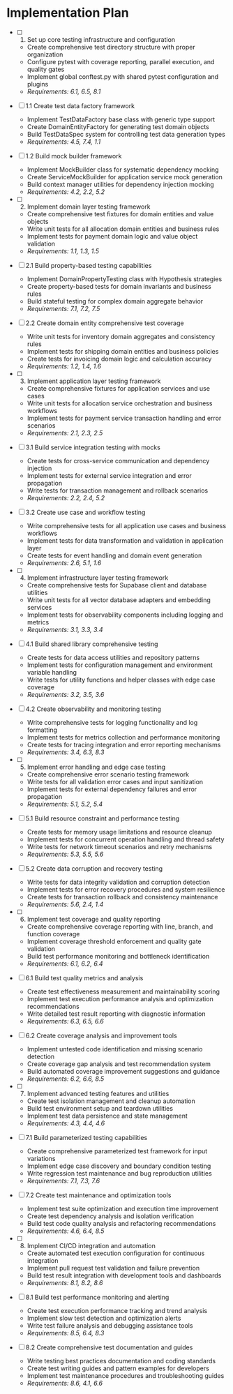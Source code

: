 # Implementation Plan

- [ ] 1. Set up core testing infrastructure and configuration
  - Create comprehensive test directory structure with proper organization
  - Configure pytest with coverage reporting, parallel execution, and quality gates
  - Implement global conftest.py with shared pytest configuration and plugins
  - _Requirements: 6.1, 6.5, 8.1_

- [ ] 1.1 Create test data factory framework
  - Implement TestDataFactory base class with generic type support
  - Create DomainEntityFactory for generating test domain objects
  - Build TestDataSpec system for controlling test data generation types
  - _Requirements: 4.5, 7.4, 1.1_

- [ ] 1.2 Build mock builder framework
  - Implement MockBuilder class for systematic dependency mocking
  - Create ServiceMockBuilder for application service mock generation
  - Build context manager utilities for dependency injection mocking
  - _Requirements: 4.2, 2.2, 5.2_

- [ ] 2. Implement domain layer testing framework
  - Create comprehensive test fixtures for domain entities and value objects
  - Write unit tests for all allocation domain entities and business rules
  - Implement tests for payment domain logic and value object validation
  - _Requirements: 1.1, 1.3, 1.5_

- [ ] 2.1 Build property-based testing capabilities
  - Implement DomainPropertyTesting class with Hypothesis strategies
  - Create property-based tests for domain invariants and business rules
  - Build stateful testing for complex domain aggregate behavior
  - _Requirements: 7.1, 7.2, 7.5_

- [ ] 2.2 Create domain entity comprehensive test coverage
  - Write unit tests for inventory domain aggregates and consistency rules
  - Implement tests for shipping domain entities and business policies
  - Create tests for invoicing domain logic and calculation accuracy
  - _Requirements: 1.2, 1.4, 1.6_

- [ ] 3. Implement application layer testing framework
  - Create comprehensive fixtures for application services and use cases
  - Write unit tests for allocation service orchestration and business workflows
  - Implement tests for payment service transaction handling and error scenarios
  - _Requirements: 2.1, 2.3, 2.5_

- [ ] 3.1 Build service integration testing with mocks
  - Create tests for cross-service communication and dependency injection
  - Implement tests for external service integration and error propagation
  - Write tests for transaction management and rollback scenarios
  - _Requirements: 2.2, 2.4, 5.2_

- [ ] 3.2 Create use case and workflow testing
  - Write comprehensive tests for all application use cases and business workflows
  - Implement tests for data transformation and validation in application layer
  - Create tests for event handling and domain event generation
  - _Requirements: 2.6, 5.1, 1.6_

- [ ] 4. Implement infrastructure layer testing framework
  - Create comprehensive tests for Supabase client and database utilities
  - Write unit tests for all vector database adapters and embedding services
  - Implement tests for observability components including logging and metrics
  - _Requirements: 3.1, 3.3, 3.4_

- [ ] 4.1 Build shared library comprehensive testing
  - Create tests for data access utilities and repository patterns
  - Implement tests for configuration management and environment variable handling
  - Write tests for utility functions and helper classes with edge case coverage
  - _Requirements: 3.2, 3.5, 3.6_

- [ ] 4.2 Create observability and monitoring testing
  - Write comprehensive tests for logging functionality and log formatting
  - Implement tests for metrics collection and performance monitoring
  - Create tests for tracing integration and error reporting mechanisms
  - _Requirements: 3.4, 6.3, 8.3_

- [ ] 5. Implement error handling and edge case testing
  - Create comprehensive error scenario testing framework
  - Write tests for all validation error cases and input sanitization
  - Implement tests for external dependency failures and error propagation
  - _Requirements: 5.1, 5.2, 5.4_

- [ ] 5.1 Build resource constraint and performance testing
  - Create tests for memory usage limitations and resource cleanup
  - Implement tests for concurrent operation handling and thread safety
  - Write tests for network timeout scenarios and retry mechanisms
  - _Requirements: 5.3, 5.5, 5.6_

- [ ] 5.2 Create data corruption and recovery testing
  - Write tests for data integrity validation and corruption detection
  - Implement tests for error recovery procedures and system resilience
  - Create tests for transaction rollback and consistency maintenance
  - _Requirements: 5.6, 2.4, 1.4_

- [ ] 6. Implement test coverage and quality reporting
  - Create comprehensive coverage reporting with line, branch, and function coverage
  - Implement coverage threshold enforcement and quality gate validation
  - Build test performance monitoring and bottleneck identification
  - _Requirements: 6.1, 6.2, 6.4_

- [ ] 6.1 Build test quality metrics and analysis
  - Create test effectiveness measurement and maintainability scoring
  - Implement test execution performance analysis and optimization recommendations
  - Write detailed test result reporting with diagnostic information
  - _Requirements: 6.3, 6.5, 6.6_

- [ ] 6.2 Create coverage analysis and improvement tools
  - Implement untested code identification and missing scenario detection
  - Create coverage gap analysis and test recommendation system
  - Build automated coverage improvement suggestions and guidance
  - _Requirements: 6.2, 6.6, 8.5_

- [ ] 7. Implement advanced testing features and utilities
  - Create test isolation management and cleanup automation
  - Build test environment setup and teardown utilities
  - Implement test data persistence and state management
  - _Requirements: 4.3, 4.4, 4.6_

- [ ] 7.1 Build parameterized testing capabilities
  - Create comprehensive parameterized test framework for input variations
  - Implement edge case discovery and boundary condition testing
  - Write regression test maintenance and bug reproduction utilities
  - _Requirements: 7.1, 7.3, 7.6_

- [ ] 7.2 Create test maintenance and optimization tools
  - Implement test suite optimization and execution time improvement
  - Create test dependency analysis and isolation verification
  - Build test code quality analysis and refactoring recommendations
  - _Requirements: 4.6, 6.4, 8.5_

- [ ] 8. Implement CI/CD integration and automation
  - Create automated test execution configuration for continuous integration
  - Implement pull request test validation and failure prevention
  - Build test result integration with development tools and dashboards
  - _Requirements: 8.1, 8.2, 8.6_

- [ ] 8.1 Build test performance monitoring and alerting
  - Create test execution performance tracking and trend analysis
  - Implement slow test detection and optimization alerts
  - Write test failure analysis and debugging assistance tools
  - _Requirements: 8.5, 6.4, 8.3_

- [ ] 8.2 Create comprehensive test documentation and guides
  - Write testing best practices documentation and coding standards
  - Create test writing guides and pattern examples for developers
  - Implement test maintenance procedures and troubleshooting guides
  - _Requirements: 8.6, 4.1, 6.6_